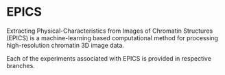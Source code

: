 # EPICS
Extracting Physical-Characteristics from Images of Chromatin Structures (EPICS) is a machine-learning based computational method for processing high-resolution chromatin 3D image data. 

Each of the experiments associated with EPICS is provided in respective branches.  
